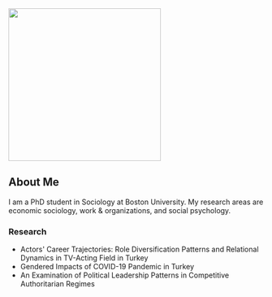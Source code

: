 
<img src="https://user-images.githubusercontent.com/101941078/192922194-5a75ba70-42a1-4767-9948-b1908ff122dd.jpg" width="300">

## About Me

I am a PhD student in Sociology at Boston University. My research areas are economic sociology, work & organizations, and social psychology.


### Research
- Actors' Career Trajectories: Role Diversification Patterns and Relational Dynamics in TV-Acting Field in Turkey
- Gendered Impacts of COVID-19 Pandemic in Turkey
- An Examination of Political Leadership Patterns in Competitive Authoritarian Regimes
